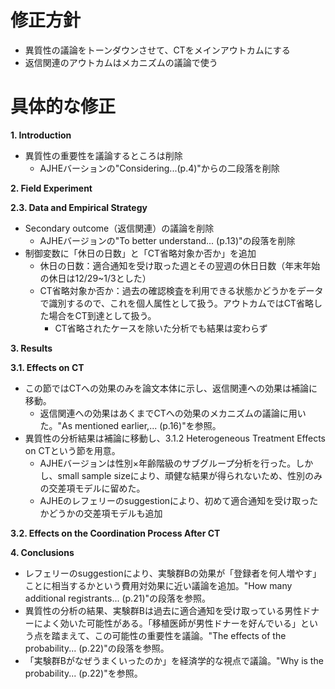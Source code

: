 # 修正方針

- 異質性の議論をトーンダウンさせて、CTをメインアウトカムにする
- 返信関連のアウトカムはメカニズムの議論で使う

# 具体的な修正

**1. Introduction**

- 異質性の重要性を議論するところは削除
  - AJHEバーションの"Considering...(p.4)"からの二段落を削除

**2. Field Experiment**

**2.3. Data and Empirical Strategy**

- Secondary outcome（返信関連）の議論を削除
  - AJHEバージョンの"To better understand... (p.13)"の段落を削除
- 制御変数に「休日の日数」と「CT省略対象か否か」を追加
  - 休日の日数：適合通知を受け取った週とその翌週の休日日数（年末年始の休日は12/29~1/3とした）
  - CT省略対象か否か：過去の確認検査を利用できる状態かどうかをデータで識別するので、これを個人属性として扱う。アウトカムではCT省略した場合をCT到達として扱う。
    - CT省略されたケースを除いた分析でも結果は変わらず

**3. Results**

**3.1. Effects on CT**

- この節ではCTへの効果のみを論文本体に示し、返信関連への効果は補論に移動。
  - 返信関連への効果はあくまでCTへの効果のメカニズムの議論に用いた。"As mentioned earlier,... (p.16)"を参照。
- 異質性の分析結果は補論に移動し、3.1.2 Heterogeneous Treatment Effects on CTという節を用意。
  - AJHEバージョンは性別×年齢階級のサブグループ分析を行った。しかし、small sample sizeにより、頑健な結果が得られないため、性別のみの交差項モデルに留めた。
  - AJHEのレフェリーのsuggestionにより、初めて適合通知を受け取ったかどうかの交差項モデルも追加

**3.2. Effects on the Coordination Process After CT**

**4. Conclusions**

- レフェリーのsuggestionにより、実験群Bの効果が「登録者を何人増やす」ことに相当するかという費用対効果に近い議論を追加。"How many additional registrants... (p.21)"の段落を参照。
- 異質性の分析の結果、実験群Bは過去に適合通知を受け取っている男性ドナーによく効いた可能性がある。「移植医師が男性ドナーを好んでいる」という点を踏まえて、この可能性の重要性を議論。"The effects of the probability... (p.22)"の段落を参照。
- 「実験群Bがなぜうまくいったのか」を経済学的な視点で議論。"Why is the probability... (p.22)"を参照。